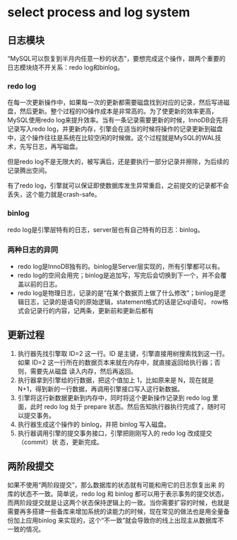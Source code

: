 # select process and log system
## 日志模块
“MySQL可以恢复到半月内任意一秒的状态”，要想完成这个操作，跟两个重要的日志模块绕不开关系：redo log和binlog。
### redo log
在每一次更新操作中，如果每一次的更新都需要磁盘找到对应的记录，然后写进磁盘，然后更新。整个过程的IO操作成本是非常高的。为了使更新的效率更高，MySQL使用redo log来提升效率。当有一条记录需要更新的时候，InnoDB会先将记录写入redo log，并更新内存，引擎会在适当的时候将操作的记录更新到磁盘中，这个操作往往是系统在比较空闲的时候做。这个过程就是MySQL的WAL技术，先写日志，再写磁盘。

但是redo log不是无限大的，被写满后，还是要执行一部分记录并擦除，为后续的记录腾出空间。

有了redo log，引擎就可以保证即使数据库发生异常重启，之前提交的记录都不会丢失，这个能力就是crash-safe。
### binlog
redo log是引擎层特有的日志，server层也有自己特有的日志：binlog。

### 两种日志的异同
* redo log是InnoDB独有的。binlog是Server层实现的，所有引擎都可以有。
* redo log的空间会用完；binlog是追加写，写完后会切换到下一个，并不会覆盖以前的日志。
* redo log是物理日志，记录的是“在某个数据页上做了什么修改”；binlog是逻辑日志，记录的是语句的原始逻辑，statement格式的话是记sql语句， row格式会记录行的内容，记两条，更新前和更新后都有


## 更新过程
1. 执行器先找引擎取 ID=2 这一行。ID 是主键，引擎直接用树搜索找到这一行。如果
ID=2 这一行所在的数据页本来就在内存中，就直接返回给执行器；否则，需要先从磁盘
读入内存，然后再返回。
2. 执行器拿到引擎给的行数据，把这个值加上 1，比如原来是 N，现在就是 N+1，得到新的一行数据，再调用引擎接口写入这行新数据。
3. 引擎将这行新数据更新到内存中，同时将这个更新操作记录到 redo log 里面，此时
redo log 处于 prepare 状态。然后告知执行器执行完成了，随时可以提交事务。
4. 执行器生成这个操作的 binlog，并把 binlog 写入磁盘。
5. 执行器调用引擎的提交事务接口，引擎把刚刚写入的 redo log 改成提交（commit）状
态，更新完成。
## 两阶段提交
如果不使用“两阶段提交”，那么数据库的状态就有可能和用它的日志恢复出来
的库的状态不一致。简单说，redo log 和 binlog 都可以用于表示事务的提交状态，而两阶段提交就是让这两个状态保持逻辑上的一致。当你需要扩容的时候，也就是需要再多搭建一些备库来增加系统的读能力的时候，现在常见的做法也是用全量备份加上应用binlog 来实现的，这个“不一致”就会导致你的线上出现主从数据库不一致的情况。
 

